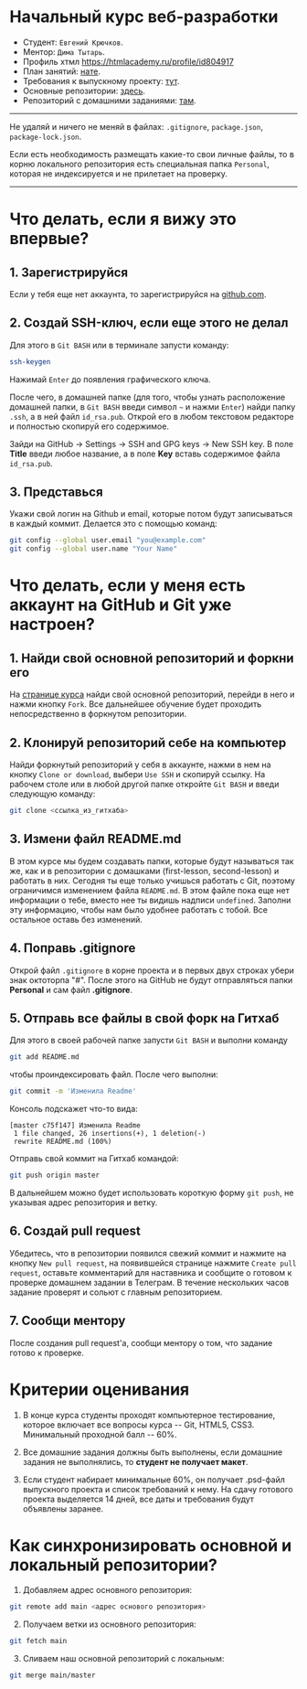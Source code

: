 # Начальный курс веб-разработки

* Студент:  `Евгений Крючков`.
* Ментор: `Дима Тытарь`.
* Профиль хтмл https://htmlacademy.ru/profile/id804917
* План занятий: [нате](https://drive.google.com/open?id=1JoOGNCRK-BmZIJtLw8_5IDlTgl8UgIfLi1NBEPe-Qyo).
* Требования к выпускному проекту: [тут](https://drive.google.com/open?id=1NsSIElGCQ6BvFFpnPRSQdisfcBkq-W0WqcLrTM7wl2I).
* Основные репозитории: [здесь](https://github.com/Maximumstart-initial-course).
* Репозиторий с домашними заданиями: [там](https://github.com/MaximumStart/initial-course).

---

Не удаляй и ничего не меняй в файлах: `.gitignore`, `package.json`, `package-lock.json`.

Если есть необходимость размещать какие-то свои личные файлы, то в корню локального репозитория есть специальная папка `Personal`, которая не индексируется и не прилетает на проверку.

---

# Что делать, если я вижу это впервые?

## 1. Зарегистрируйся

Если у тебя еще нет аккаунта, то зарегистрируйся на [github.com](https://github.com/join).

## 2. Создай SSH-ключ, если еще этого не делал

Для этого в `Git BASH` или в терминале запусти команду:

```bash
ssh-keygen
```

Нажимай `Enter` до появления графического ключа.

После чего, в домашней папке (для того, чтобы узнать расположение домашней папки, в `Git BASH` введи символ `~` и нажми `Enter`) найди папку `.ssh`, а в ней файл `id_rsa.pub`. Открой его в любом текстовом редакторе и полностью скопируй его содержимое.

Зайди на GitHub -> Settings -> SSH and GPG keys -> New SSH key. В поле __Title__ введи любое название, а в поле __Key__ вставь содержимое файла `id_rsa.pub`.

## 3. Представься

Укажи свой логин на Github и email, которые потом будут записываться в каждый коммит. Делается это с помощью команд:

```bash
git config --global user.email "you@example.com"
git config --global user.name "Your Name"
```

# Что делать, если у меня есть аккаунт на GitHub и Git уже настроен? 

## 1. Найди свой основной репозиторий и форкни его

На [странице курса](https://github.com/Maximumstart-initial-course) найди свой основной репозиторий, перейди в него и нажми кнопку `Fork`. Все дальнейшее обучение будет проходить непосредственно в форкнутом репозитории.

## 2. Клонируй репозиторий себе на компьютер

Найди форкнутый репозиторий у себя в аккаунте, нажми в нем на кнопку `Clone or download`, выбери `Use SSH` и скопируй ссылку. На рабочем столе или в любой другой папке откройте `Git BASH` и введи следующую команду:

```bash
git clone <ссылка_из_гитхаба>
```
## 3. Измени файл README.md

В этом курсе мы будем создавать папки, которые будут называться так же, как и в репозитории с домашками (first-lesson, second-lesson) и работать в них. Сегодня ты еще только учишься работать с Git, поэтому ограничимся изменением файла `README.md`. В этом файле пока еще нет информации о тебе, вместо нее ты видишь надписи `undefined`. Заполни эту информацию, чтобы нам было удобнее работать с тобой. Все остальное оставь без изменений.

## 4. Поправь .gitignore

Открой файл `.gitignore` в корне проекта и в первых двух строках убери знак октоторпа "#". После этого на GitHub не будут отправляться папки __Personal__ и сам файл __.gitignore__.

## 5. Отправь все файлы в свой форк на Гитхаб

Для этого в своей рабочей папке запусти `Git BASH` и выполни команду

```bash
git add README.md
```

чтобы проиндексировать файл. После чего выполни:

```bash
git commit -m 'Изменила Readme'
```

Консоль подскажет что-то вида:

```
[master c75f147] Изменила Readme
 1 file changed, 26 insertions(+), 1 deletion(-)
 rewrite README.md (100%)
```

Отправь свой коммит на Гитхаб командой:

```bash
git push origin master
```

В дальнейшем можно будет использовать короткую форму `git push`, не указывая адрес репозитория и ветку.

## 6. Создай pull request

Убедитесь, что в репозитории появился свежий коммит и нажмите на кнопку `New pull request`, на появившейся странице нажмите `Create pull request`, оставьте комментарий для наставника и сообщите о готовом к проверке домашнем задании в Телеграм. В течение нескольких часов задание проверят и сольют с главным репозиторием.

## 7. Сообщи ментору

После создания pull request'a, сообщи ментору о том, что задание готово к проверке.

# Критерии оценивания

1. В конце курса студенты проходят компьютерное тестирование, которое включает все вопросы курса -- Git, HTML5, CSS3. Минимальный проходной балл -- 60%.

2. Все домашние задания должны быть выполнены, если домашние задания не выполнялись, то __студент не получает макет__.

3. Если студент набирает минимальные 60%, он получает .psd-файл выпускного проекта и список требований к нему. На сдачу готового проекта выделяется 14 дней, все даты и требования будут объявлены заранее.

# Как синхронизировать основной и локальный репозитории?

1. Добавляем адрес основного репозитория:

```bash
git remote add main <адрес основого репозитория>
```

2. Получаем ветки из основного репозитория:

```bash
git fetch main
```

3. Сливаем наш основной репозиторий с локальным:

```bash
git merge main/master
```